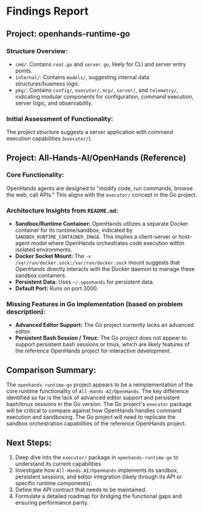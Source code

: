 
# Findings Report

## Project: openhands-runtime-go

### Structure Overview:
*   `cmd/`: Contains `root.go` and `server.go`, likely for CLI and server entry points.
*   `internal/`: Contains `models/`, suggesting internal data structures/business logic.
*   `pkg/`: Contains `config/`, `executor/`, `mcp/`, `server/`, and `telemetry/`, indicating modular components for configuration, command execution, server logic, and observability.

### Initial Assessment of Functionality:
The project structure suggests a server application with command execution capabilities (`executor/`).

## Project: All-Hands-AI/OpenHands (Reference)

### Core Functionality:
OpenHands agents are designed to "modify code, run commands, browse the web, call APIs." This aligns with the `executor/` concept in the Go project.

### Architecture Insights from `README.md`:
*   **Sandbox/Runtime Container:** OpenHands utilizes a separate Docker container for its runtime/sandbox, indicated by `SANDBOX_RUNTIME_CONTAINER_IMAGE`. This implies a client-server or host-agent model where OpenHands orchestrates code execution within isolated environments.
*   **Docker Socket Mount:** The `-v /var/run/docker.sock:/var/run/docker.sock` mount suggests that OpenHands directly interacts with the Docker daemon to manage these sandbox containers.
*   **Persistent Data:** Uses `~/.openhands` for persistent data.
*   **Default Port:** Runs on port 3000.

### Missing Features in Go Implementation (based on problem description):
*   **Advanced Editor Support:** The Go project currently lacks an advanced editor.
*   **Persistent Bash Session / Tmux:** The Go project does not appear to support persistent bash sessions or tmux, which are likely features of the reference OpenHands project for interactive development.

## Comparison Summary:

The `openhands-runtime-go` project appears to be a reimplementation of the core runtime functionality of `All-Hands-AI/OpenHands`. The key difference identified so far is the lack of advanced editor support and persistent bash/tmux sessions in the Go version. The Go project's `executor` package will be critical to compare against how OpenHands handles command execution and sandboxing. The Go project will need to replicate the sandbox orchestration capabilities of the reference OpenHands project.

## Next Steps:
1.  Deep dive into the `executor/` package in `openhands-runtime-go` to understand its current capabilities.
2.  Investigate how `All-Hands-AI/OpenHands` implements its sandbox, persistent sessions, and editor integration (likely through its API or specific runtime components).
3.  Define the API contract that needs to be maintained.
4.  Formulate a detailed roadmap for bridging the functional gaps and ensuring performance parity.
